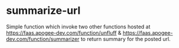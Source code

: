 # summarize-url

Simple function which invoke two other functions hosted at https://faas.apogee-dev.com/function/unfluff & https://faas.apogee-dev.com/function/summarizer to return summary for the posted url.
